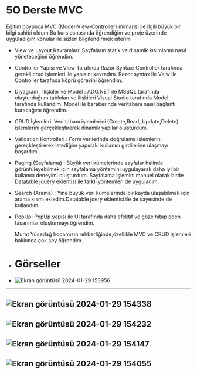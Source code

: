 # 5O Derste MVC
Eğitim boyunca MVC (Model-View-Controller) mimarisi ile ilgili büyük bir bilgi sahibi oldum.Bu kurs esnasında öğrendiğim ve proje üzerinde uyguladığım konular ile sizleri bilgilendirmek isterim

* View ve Layout Kavramları: Sayfaların statik ve dinamik kısımlarını nasıl yöneteceğimi öğrendim.
* Controller Yapısı ve View Tarafında Razor Syntax: Controller tarafında gerekli crud işlemleri ile yapısını kavradım. Razor syntax ile Veiw ile Controller tarafnda köprü görevini öğrendim.
* Diyagram , İlişkiler ve Model : ADO.NET ile MSSQL tarafında oluşturduğum tabloları ve ilişkileri Visual Studio tarafında Model tarafında kullandım. Model ile baraberinde veritabanı nasıl bağlantı kuracağımı öğrendim.
* CRUD İşlemleri: Veri tabanı işlemlerini (Create,Read,,Update,Delete) işlemlerini gerçekleştirerek dinamik yapılar oluşturdum.
* Validation Kontrolleri : Form verilerinde doğrulama işlemlerini gereçkleştirerek istediğim yapıdaki kullanıcı girdilerine ulaşmayı başardım.
* Paging (Sayfalama) : Büyük veri kümelerinde sayfalar halinde görüntüleyebilmek için sayfalama yöntemini uygulayarak daha iyi bir kullanıcı deneyimi oluşturdum. Sayfalama işlemini manuel olarak birde Datatable jquery eklentisi ile farklı yöntemleri de uyguladım.
* Search (Arama) : Yine büyük veri kümelerinde bir kayda ulaşabilmek için arama kısmı ekledim.Datatable jqery eklentisi ile de sayesinde de kullandım.
* PopUp: PopUp yapısı ile UI tarafında daha efektif ve göze hitap eden tasarımlar oluşturmayı öğrendim.
  
   Murat Yücedağ hocamızın rehberliğinde,özellikle MVC ve CRUD işlemleri hakkında çok şey öğrendim. 
* # Görseller
* ![Ekran görüntüsü 2024-01-29 153956](https://github.com/yucesefa/50DERSMVC/assets/48711705/83c694ac-f34b-4bac-aff3-897f0ed66c82)
 ---
![Ekran görüntüsü 2024-01-29 154338](https://github.com/yucesefa/50DERSMVC/assets/48711705/3c6059e5-7b3d-47f5-8612-c3a59fc28c20)
---
![Ekran görüntüsü 2024-01-29 154232](https://github.com/yucesefa/50DERSMVC/assets/48711705/2821aaef-f87a-4057-8d27-b329350f569f)
---
![Ekran görüntüsü 2024-01-29 154147](https://github.com/yucesefa/50DERSMVC/assets/48711705/01f30d48-5d64-437f-8106-4bc928509b1e)
---
![Ekran görüntüsü 2024-01-29 154055](https://github.com/yucesefa/50DERSMVC/assets/48711705/315b822d-ea6d-49e4-8246-268e38a2c8d7)
---
